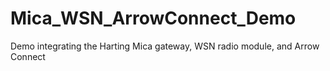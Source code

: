 # Mica_WSN_ArrowConnect_Demo
Demo integrating the Harting Mica gateway, WSN radio module, and Arrow Connect
